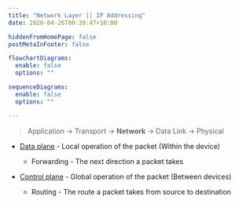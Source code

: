 ```yaml
---
title: "Network Layer || IP Addressing"
date: 2020-04-26T00:39:47+10:00

hiddenFromHomePage: false
postMetaInFooter: false

flowchartDiagrams:
  enable: false
  options: ""

sequenceDiagrams: 
  enable: false
  options: ""

---
```


> Application -> Transport -> **Network** -> Data Link -> Physical


* [Data plane](../network-layer-data-plane) - Local operation of the packet (Within the device)
  * Forwarding - The next direction a packet takes

* [Control plane](../network-layer-control-plane) - Global operation of the packet (Between devices)
  * Routing - The route a packet takes from source to destination
